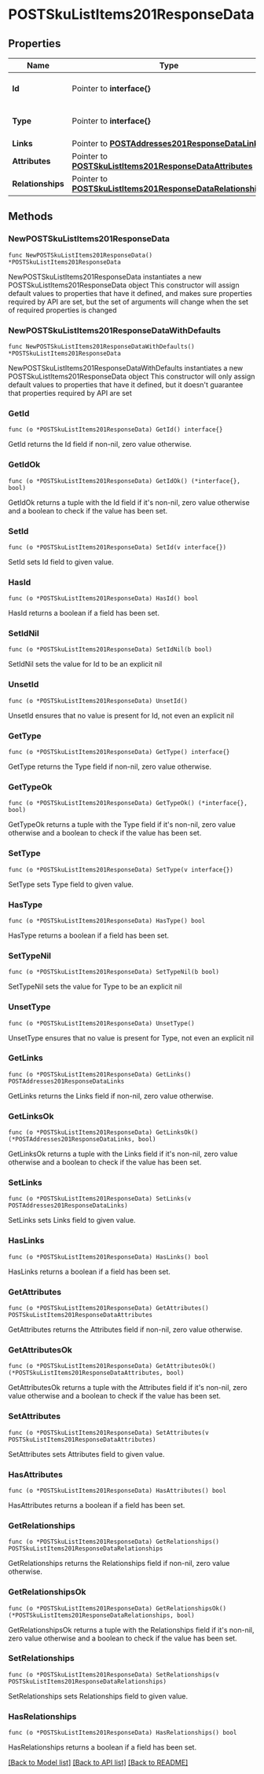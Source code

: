 # POSTSkuListItems201ResponseData

## Properties

Name | Type | Description | Notes
------------ | ------------- | ------------- | -------------
**Id** | Pointer to **interface{}** | The resource&#39;s id | [optional] 
**Type** | Pointer to **interface{}** | The resource&#39;s type | [optional] 
**Links** | Pointer to [**POSTAddresses201ResponseDataLinks**](POSTAddresses201ResponseDataLinks.md) |  | [optional] 
**Attributes** | Pointer to [**POSTSkuListItems201ResponseDataAttributes**](POSTSkuListItems201ResponseDataAttributes.md) |  | [optional] 
**Relationships** | Pointer to [**POSTSkuListItems201ResponseDataRelationships**](POSTSkuListItems201ResponseDataRelationships.md) |  | [optional] 

## Methods

### NewPOSTSkuListItems201ResponseData

`func NewPOSTSkuListItems201ResponseData() *POSTSkuListItems201ResponseData`

NewPOSTSkuListItems201ResponseData instantiates a new POSTSkuListItems201ResponseData object
This constructor will assign default values to properties that have it defined,
and makes sure properties required by API are set, but the set of arguments
will change when the set of required properties is changed

### NewPOSTSkuListItems201ResponseDataWithDefaults

`func NewPOSTSkuListItems201ResponseDataWithDefaults() *POSTSkuListItems201ResponseData`

NewPOSTSkuListItems201ResponseDataWithDefaults instantiates a new POSTSkuListItems201ResponseData object
This constructor will only assign default values to properties that have it defined,
but it doesn't guarantee that properties required by API are set

### GetId

`func (o *POSTSkuListItems201ResponseData) GetId() interface{}`

GetId returns the Id field if non-nil, zero value otherwise.

### GetIdOk

`func (o *POSTSkuListItems201ResponseData) GetIdOk() (*interface{}, bool)`

GetIdOk returns a tuple with the Id field if it's non-nil, zero value otherwise
and a boolean to check if the value has been set.

### SetId

`func (o *POSTSkuListItems201ResponseData) SetId(v interface{})`

SetId sets Id field to given value.

### HasId

`func (o *POSTSkuListItems201ResponseData) HasId() bool`

HasId returns a boolean if a field has been set.

### SetIdNil

`func (o *POSTSkuListItems201ResponseData) SetIdNil(b bool)`

 SetIdNil sets the value for Id to be an explicit nil

### UnsetId
`func (o *POSTSkuListItems201ResponseData) UnsetId()`

UnsetId ensures that no value is present for Id, not even an explicit nil
### GetType

`func (o *POSTSkuListItems201ResponseData) GetType() interface{}`

GetType returns the Type field if non-nil, zero value otherwise.

### GetTypeOk

`func (o *POSTSkuListItems201ResponseData) GetTypeOk() (*interface{}, bool)`

GetTypeOk returns a tuple with the Type field if it's non-nil, zero value otherwise
and a boolean to check if the value has been set.

### SetType

`func (o *POSTSkuListItems201ResponseData) SetType(v interface{})`

SetType sets Type field to given value.

### HasType

`func (o *POSTSkuListItems201ResponseData) HasType() bool`

HasType returns a boolean if a field has been set.

### SetTypeNil

`func (o *POSTSkuListItems201ResponseData) SetTypeNil(b bool)`

 SetTypeNil sets the value for Type to be an explicit nil

### UnsetType
`func (o *POSTSkuListItems201ResponseData) UnsetType()`

UnsetType ensures that no value is present for Type, not even an explicit nil
### GetLinks

`func (o *POSTSkuListItems201ResponseData) GetLinks() POSTAddresses201ResponseDataLinks`

GetLinks returns the Links field if non-nil, zero value otherwise.

### GetLinksOk

`func (o *POSTSkuListItems201ResponseData) GetLinksOk() (*POSTAddresses201ResponseDataLinks, bool)`

GetLinksOk returns a tuple with the Links field if it's non-nil, zero value otherwise
and a boolean to check if the value has been set.

### SetLinks

`func (o *POSTSkuListItems201ResponseData) SetLinks(v POSTAddresses201ResponseDataLinks)`

SetLinks sets Links field to given value.

### HasLinks

`func (o *POSTSkuListItems201ResponseData) HasLinks() bool`

HasLinks returns a boolean if a field has been set.

### GetAttributes

`func (o *POSTSkuListItems201ResponseData) GetAttributes() POSTSkuListItems201ResponseDataAttributes`

GetAttributes returns the Attributes field if non-nil, zero value otherwise.

### GetAttributesOk

`func (o *POSTSkuListItems201ResponseData) GetAttributesOk() (*POSTSkuListItems201ResponseDataAttributes, bool)`

GetAttributesOk returns a tuple with the Attributes field if it's non-nil, zero value otherwise
and a boolean to check if the value has been set.

### SetAttributes

`func (o *POSTSkuListItems201ResponseData) SetAttributes(v POSTSkuListItems201ResponseDataAttributes)`

SetAttributes sets Attributes field to given value.

### HasAttributes

`func (o *POSTSkuListItems201ResponseData) HasAttributes() bool`

HasAttributes returns a boolean if a field has been set.

### GetRelationships

`func (o *POSTSkuListItems201ResponseData) GetRelationships() POSTSkuListItems201ResponseDataRelationships`

GetRelationships returns the Relationships field if non-nil, zero value otherwise.

### GetRelationshipsOk

`func (o *POSTSkuListItems201ResponseData) GetRelationshipsOk() (*POSTSkuListItems201ResponseDataRelationships, bool)`

GetRelationshipsOk returns a tuple with the Relationships field if it's non-nil, zero value otherwise
and a boolean to check if the value has been set.

### SetRelationships

`func (o *POSTSkuListItems201ResponseData) SetRelationships(v POSTSkuListItems201ResponseDataRelationships)`

SetRelationships sets Relationships field to given value.

### HasRelationships

`func (o *POSTSkuListItems201ResponseData) HasRelationships() bool`

HasRelationships returns a boolean if a field has been set.


[[Back to Model list]](../README.md#documentation-for-models) [[Back to API list]](../README.md#documentation-for-api-endpoints) [[Back to README]](../README.md)



